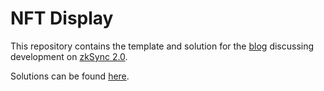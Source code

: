 # NFT Display

This repository contains the template and solution for the [blog](https://medium.com/@32byte/developing-on-zksync-2-0-95fc65e54070) discussing development on [zkSync 2.0](https://v2-docs.zksync.io/dev/).


Solutions can be found [here](https://github.com/32byte/nft-display/tree/solution).